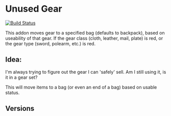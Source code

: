 # Unused Gear

[![Build Status](https://travis-ci.org/opussf/UnusedGear.svg?branch=master)](https://travis-ci.org/opussf/UnusedGear)

This addon moves gear to a specified bag (defaults to backpack), based on useability of that gear.
If the gear class (cloth, leather, mail, plate) is red, or the gear type (sword, polearm, etc.) is red.

## Idea:
I'm always trying to figure out the gear I can 'safely' sell.
Am I still using it, is it in a gear set?

This will move items to a bag (or even an end of a bag) based on usable status.

## Versions
